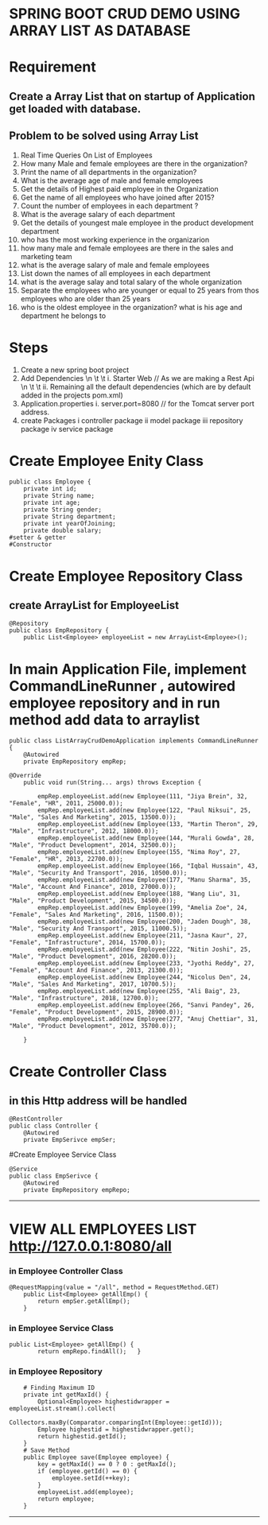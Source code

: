 # SPRING BOOT CRUD DEMO USING ARRAY LIST AS DATABASE

# Requirement 
## Create a Array List that on startup of Application get loaded with database.
## Problem to be solved using Array List

1.  Real Time Queries On List of Employees
2.  How many Male and female employees are there in the organization?
3.	Print the name of all departments in the organization?
4.	What is the average age of male and female employees
5.	Get the details of Highest paid employee in the Organization
6.	Get the name of all employees who have joined after 2015?
7.	Count the number of employees in each department ?
8.	What is the average salary of each department
9.	Get the details of youngest male employee in the product development department
10.	who has the most working experience in the organizarion
11.	how many male and female employees are there in the sales and marketing team
12.	what is the average salary of male and female employees
13.	List down the names of all employees in each department 
14.	what is the average salay and total salary of the whole organization
15.	Separate the employees who are younger or equal to 25 years from thos employees who are older than 25 years
16.	who is the oldest employee in the organization? what is his age and department he belongs to

# Steps
1.	Create a new spring boot project 
2.	Add Dependencies \n
\t \t i.	Starter Web // As we are making a Rest Api \n
\t \t ii. Remaining all the default dependencies (which are by default added in the projects pom.xml)
3.	Application.properties
	i.	server.port=8080 // for the Tomcat server port address.
4.	create Packages
	i	controller package
	ii	model package
	iii	repository package
	iv	service package

# Create Employee Enity Class
```
public class Employee {
	private int id;   
    private String name;
    private int age;     
    private String gender;     
    private String department;     
    private int yearOfJoining;     
    private double salary;
#setter & getter
#Constructor
```

# Create Employee Repository Class
## create ArrayList for EmployeeList
```
@Repository
public class EmpRepository {
	public List<Employee> employeeList = new ArrayList<Employee>();
```

# In main Application File, implement CommandLineRunner , autowired employee repository and in run method add data to arraylist
```
public class ListArrayCrudDemoApplication implements CommandLineRunner {
	@Autowired
	private EmpRepository empRep;
```
```
@Override
	public void run(String... args) throws Exception {
		
		empRep.employeeList.add(new Employee(111, "Jiya Brein", 32, "Female", "HR", 2011, 25000.0));
		empRep.employeeList.add(new Employee(122, "Paul Niksui", 25, "Male", "Sales And Marketing", 2015, 13500.0));
		empRep.employeeList.add(new Employee(133, "Martin Theron", 29, "Male", "Infrastructure", 2012, 18000.0));
		empRep.employeeList.add(new Employee(144, "Murali Gowda", 28, "Male", "Product Development", 2014, 32500.0));
		empRep.employeeList.add(new Employee(155, "Nima Roy", 27, "Female", "HR", 2013, 22700.0));
		empRep.employeeList.add(new Employee(166, "Iqbal Hussain", 43, "Male", "Security And Transport", 2016, 10500.0));
		empRep.employeeList.add(new Employee(177, "Manu Sharma", 35, "Male", "Account And Finance", 2010, 27000.0));
		empRep.employeeList.add(new Employee(188, "Wang Liu", 31, "Male", "Product Development", 2015, 34500.0));
		empRep.employeeList.add(new Employee(199, "Amelia Zoe", 24, "Female", "Sales And Marketing", 2016, 11500.0));
		empRep.employeeList.add(new Employee(200, "Jaden Dough", 38, "Male", "Security And Transport", 2015, 11000.5));
		empRep.employeeList.add(new Employee(211, "Jasna Kaur", 27, "Female", "Infrastructure", 2014, 15700.0));
		empRep.employeeList.add(new Employee(222, "Nitin Joshi", 25, "Male", "Product Development", 2016, 28200.0));
		empRep.employeeList.add(new Employee(233, "Jyothi Reddy", 27, "Female", "Account And Finance", 2013, 21300.0));
		empRep.employeeList.add(new Employee(244, "Nicolus Den", 24, "Male", "Sales And Marketing", 2017, 10700.5));
		empRep.employeeList.add(new Employee(255, "Ali Baig", 23, "Male", "Infrastructure", 2018, 12700.0));
		empRep.employeeList.add(new Employee(266, "Sanvi Pandey", 26, "Female", "Product Development", 2015, 28900.0));
		empRep.employeeList.add(new Employee(277, "Anuj Chettiar", 31, "Male", "Product Development", 2012, 35700.0));
		
	}
```

# Create Controller Class
## in this Http address will be handled

```
@RestController
public class Controller {
	@Autowired
	private EmpSerivce empSer;
```

#Create Employee Service Class
```
@Service
public class EmpSerivce {
	@Autowired
	private EmpRepository empRepo;
```

------------------------------------------------------------

# **VIEW ALL EMPLOYEES LIST** <http://127.0.0.1:8080/all>
### in Employee Controller Class
``` 
@RequestMapping(value = "/all", method = RequestMethod.GET)
	public List<Employee> getAllEmp() {
		return empSer.getAllEmp();
	}
```
### in Employee Service Class
```
public List<Employee> getAllEmp() {
		return empRepo.findAll();	}
```
### in Employee Repository
```
	# Finding Maximum ID
	private int getMaxId() {
		Optional<Employee> highestidwrapper = employeeList.stream().collect(
				Collectors.maxBy(Comparator.comparingInt(Employee::getId)));
		Employee highestid = highestidwrapper.get();
		return highestid.getId();
	}
	# Save Method
	public Employee save(Employee employee) {
		key = getMaxId() == 0 ? 0 : getMaxId();
		if (employee.getId() == 0) {
			employee.setId(++key);
		}
		employeeList.add(employee);
		return employee;
	}	
```

------------------------------------------------------------






